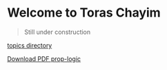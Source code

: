 # Welcome to Toras Chayim

>Still under construction

[topics directory](topics/index.html)

[Download PDF prop-logic](pdf/prop-logic.pdf)

